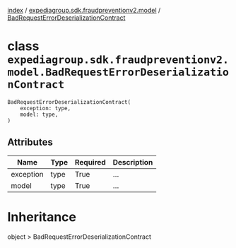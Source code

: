 [index](index.md) /
[expediagroup.sdk.fraudpreventionv2.model](expediagroup.sdk.fraudpreventionv2.model.md)
/
[BadRequestErrorDeserializationContract](BadRequestErrorDeserializationContract.md)

# class `expediagroup.sdk.fraudpreventionv2.model.BadRequestErrorDeserializationContract`

```
BadRequestErrorDeserializationContract(
    exception: type,
    model: type,
)
```

## Attributes

| Name      | Type | Required | Description |
| --------- | ---- | -------- | ----------- |
| exception | type | True     | …           |
| model     | type | True     | …           |

# Inheritance

object > BadRequestErrorDeserializationContract
